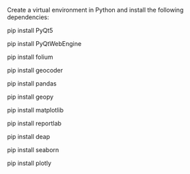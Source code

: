Create a virtual environment in Python and install the following dependencies:

pip install PyQt5

pip install PyQtWebEngine

pip install folium

pip install geocoder

pip install pandas

pip install geopy

pip install matplotlib

pip install reportlab

pip install deap

pip install seaborn

pip install plotly

